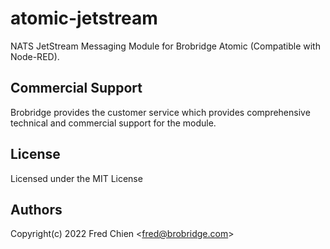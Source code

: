# atomic-jetstream

NATS JetStream Messaging Module for Brobridge Atomic (Compatible with Node-RED).

## Commercial Support

Brobridge provides the customer service which provides comprehensive technical and commercial support for the module.

## License

Licensed under the MIT License

## Authors

Copyright(c) 2022 Fred Chien <<fred@brobridge.com>>

